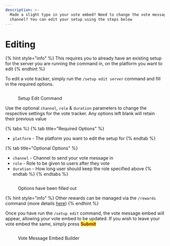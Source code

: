 ```yaml
---
description: >-
  Made a slight typo in your vote embed? Need to change the vote message
  channel? You can edit your setup using the steps below
---
```


# Editing

{% hint style="info" %}
This requires you to already have an existing setup for the server you are running the command in, on the platform you want to edit
{% endhint %}

To edit a vote tracker, simply run the `/setup edit server` command and fill in the required options.

<figure><img src="../.gitbook/assets/Server Edit #1.png" alt=""><figcaption><p>Setup Edit Command</p></figcaption></figure>

Use the optional `channel`, `role` & `duration` parameters to change the respective settings for the vote tracker. Any options left blank will retain their previous value

{% tabs %}
{% tab title="Required Options" %}
* `platform` - The platform you want to edit the setup for
{% endtab %}

{% tab title="Optional Options" %}
* `channel` - Channel to send your vote message in
* `role` - Role to be given to users after they vote
* `duration` - How long user should keep the role specified above
{% endtab %}
{% endtabs %}

<figure><img src="../.gitbook/assets/Server Edit #2.png" alt=""><figcaption><p>Options have been filled out</p></figcaption></figure>

{% hint style="info" %}
Other rewards can be managed via the `/rewards` command (more details [here](broken-reference))
{% endhint %}

Once you have run the `/setup edit` command, the vote message embed will appear, allowing your vote embed to be updated. If you wish to leave your vote embed the same, simply press <mark style="color:purple;">**Submit**</mark>

<figure><img src="../.gitbook/assets/Server Create #3.png" alt=""><figcaption><p>Vote Message Embed Builder</p></figcaption></figure>
